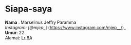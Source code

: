 # Siapa-saya

**Nama** : Marselinus Jeffry Paramma <br />
_Instagram: [@mjep__] (https://www.instagram.com/mjep__/)_ <br />
**Umur**: 22 <br />
Alamat: <ins>Lr 6A<ins>

